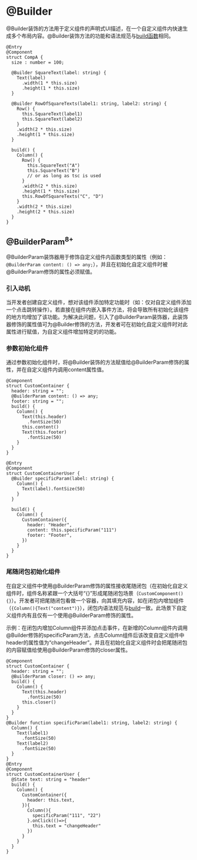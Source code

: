 # @Builder


@Builder装饰的方法用于定义组件的声明式UI描述，在一个自定义组件内快速生成多个布局内容。\@Builder装饰方法的功能和语法规范与[build函数](ts-function-build.md)相同。


```
@Entry
@Component
struct CompA {
  size : number = 100;

  @Builder SquareText(label: string) {
    Text(label)
      .width(1 * this.size)
      .height(1 * this.size)
  }

  @Builder RowOfSquareTexts(label1: string, label2: string) {
    Row() {
      this.SquareText(label1)
      this.SquareText(label2)
    }
    .width(2 * this.size)
    .height(1 * this.size)
  }

  build() {
    Column() {
      Row() {
        this.SquareText("A")
        this.SquareText("B")
        // or as long as tsc is used
      }
      .width(2 * this.size)
      .height(1 * this.size)
      this.RowOfSquareTexts("C", "D")
    }
    .width(2 * this.size)
    .height(2 * this.size)
  }
}
```
## @BuilderParam<sup>8+<sup>
@BuilderParam装饰器用于修饰自定义组件内函数类型的属性（例如：`@BuilderParam content: () => any;`），并且在初始化自定义组件时被@BuilderParam修饰的属性必须赋值。

### 引入动机

当开发者创建自定义组件，想对该组件添加特定功能时（如：仅对自定义组件添加一个点击跳转操作）。若直接在组件内嵌入事件方法，将会导致所有初始化该组件的地方均增加了该功能。为解决此问题，引入了@BuilderParam装饰器，此装饰器修饰的属性值可为@Builder修饰的方法，开发者可在初始化自定义组件时对此属性进行赋值，为自定义组件增加特定的的功能。

### 参数初始化组件
通过参数初始化组件时，将@Builder装饰的方法赋值给@BuilderParam修饰的属性，并在自定义组件内调用content属性值。
```
@Component
struct CustomContainer {
  header: string = "";
  @BuilderParam content: () => any;
  footer: string = "";
  build() {
    Column() {
      Text(this.header)
        .fontSize(50)
      this.content()
      Text(this.footer)
        .fontSize(50)
    }
  }
}

@Entry
@Component
struct CustomContainerUser {
  @Builder specificParam(label: string) {
    Column() {
      Text(label).fontSize(50)
    }
  }

  build() {
    Column() {
      CustomContainer({
        header: "Header",
        content: this.specificParam("111")
        footer: "Footer",
      })
    }
  }
}
```
### 尾随闭包初始化组件
在自定义组件中使用@BuilderParam修饰的属性接收尾随闭包（在初始化自定义组件时，组件名称紧跟一个大括号“{}”形成尾随闭包场景（`CustomComponent(){}`）。开发者可把尾随闭包看做一个容器，向其填充内容，如在闭包内增加组件（`{Column(){Text("content")}`），闭包内语法规范与[build](../ui/ts-function-build.md)一致。此场景下自定义组件内有且仅有一个使用@BuilderParam修饰的属性。

示例：在闭包内增加Column组件并添加点击事件，在新增的Column组件内调用@Builder修饰的specificParam方法，点击Column组件后该改变自定义组件中header的属性值为“changeHeader”。并且在初始化自定义组件时会把尾随闭包的内容赋值给使用@BuilderParam修饰的closer属性。
```
@Component
struct CustomContainer {
  header: string = "";
  @BuilderParam closer: () => any;
  build() {
    Column() {
      Text(this.header)
        .fontSize(50)
      this.closer()
    }
  }
}
@Builder function specificParam(label1: string, label2: string) {
  Column() {
    Text(label1)
      .fontSize(50)
    Text(label2)
      .fontSize(50)
  }
}
@Entry
@Component
struct CustomContainerUser {
  @State text: string = "header"
  build() {
    Column() {
      CustomContainer({
        header: this.text,
      }){
        Column(){
          specificParam("111", "22")
        }.onClick(()=>{
          this.text = "changeHeader"
        })
      }
    }
  }
}
```
